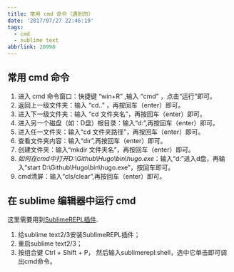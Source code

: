 ```yaml
---
title: 常用 cmd 命令（遇到的）
date: '2017/07/27 22:46:19'
tags:
  - cmd
  - sublime text
abbrlink: 20990
---
```


## 常用 cmd 命令
1. 进入 cmd 命令窗口：快捷键 “win+R” ,输入 “cmd” ，点击“运行”即可。
2. 返回上一级文件夹：输入 “cd..” ，再按回车（enter）即可。
3. 进入下一级文件夹：输入 “cd 文件夹名”，再按回车（enter）即可。
4. 进入另一个磁盘（如：D盘）根目录：输入“d:”,再按回车（enter）即可。
5. 进入任一文件夹：输入“cd 文件夹路径”，再按回车（enter）即可。
6. 查看文件夹内容：输入“dir”,再按回车（enter）即可。
7. 创建文件夹：输入“mkdir 文件夹名”，再按回车（enter）即可。
8. *如何在cmd中打开D:\Github\Hugo\bin\hugo.exe*：输入“d:”进入d盘，再输入“start D:\Github\Hugo\bin\hugo.exe”，按回车即可。
9. cmd清屏：输入“cls/clear”,再按回车（enter）即可。

## 在 sublime 编辑器中运行 cmd

这里需要用到[SublimeREPL插件](https://packagecontrol.io/packages/SublimeREPL).

1. 给sublime text2/3安装SublimeREPL插件；
2. 重启sublime text2/3；
3. 按组合键 Ctrl + Shift + P， 然后输入sublimerepl:shell，选中它单击即可调出cmd命令。



